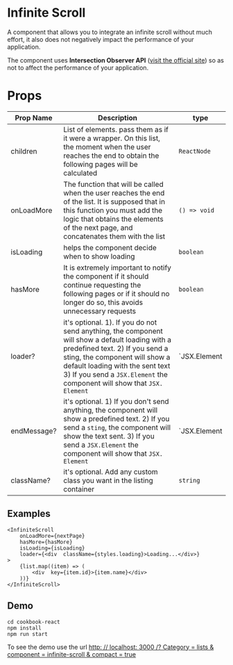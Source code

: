 # Infinite Scroll

A component that allows you to integrate an infinite scroll without much effort, it also does not negatively impact the performance of your application.

The component uses **Intersection Observer API** ([visit the official site](https://developer.mozilla.org/es/docs/Web/API/Intersection_Observer_API)) so as not to affect the performance of your application.

# Props

|Prop Name|Description|type
|-------------|--------------|-------|
|children|List of elements. pass them as if it were a wrapper. On this list, the moment when the user reaches the end to obtain the following pages will be calculated|`ReactNode`|
|onLoadMore|The function that will be called when the user reaches the end of the list. It is supposed that in this function you must add the logic that obtains the elements of the next page, and concatenates them with the list|`() => void`|
|isLoading|helps the component decide when to show loading|`boolean`|true/false
|hasMore|It is extremely important to notify the component if it should continue requesting the following pages or if it should no longer do so, this avoids unnecessary requests|`boolean`|true/false
|loader?|it's optional. 1). If you do not send anything, the component will show a default loading with a predefined text. 2) If you send a sting, the component will show a default loading with the sent text 3) If you send a `JSX.Element` the component will show that `JSX. Element`|`JSX.Element|string`
|endMessage?|it's optional. 1) If you don't send anything, the component will show a predefined text. 2) If you send a `sting`, the component will show the text sent. 3) If you send a `JSX.Element` the component will show that `JSX. Element`|`JSX.Element|string`
|className?|it's optional. Add any custom class you want in the listing container|`string`

## Examples
    <InfiniteScroll
	    onLoadMore={nextPage}
	    hasMore={hasMore}
	    isLoading={isLoading}
	    loader={<div  className={styles.loading}>Loading...</div>} 
	>
		{list.map((item) => (
			<div  key={item.id}>{item.name}</div>
		))}
	</InfiniteScroll>    

   ## Demo

    cd cookbook-react
    npm install
    npm run start

To see the demo use the url [http: // localhost: 3000 /? Category = lists & component = infinite-scroll & compact = true](http:%20//%20localhost:%203000%20/?%20Category%20=%20lists%20&%20component%20=%20infinite-scroll%20&%20compact%20=%20true)
